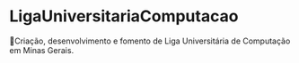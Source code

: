# LigaUniversitariaComputacao
🏰Criação, desenvolvimento e fomento de Liga Universitária de Computação em Minas Gerais. 
